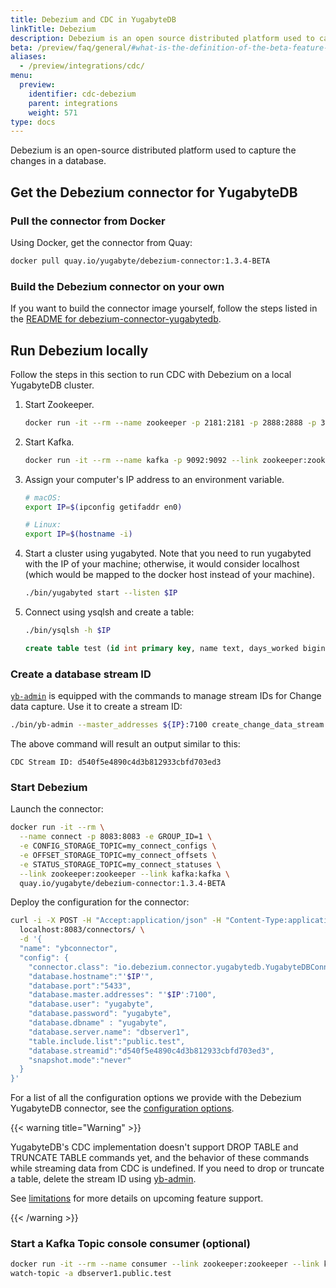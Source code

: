 ```yaml
---
title: Debezium and CDC in YugabyteDB
linkTitle: Debezium
description: Debezium is an open source distributed platform used to capture the changes in a database.
beta: /preview/faq/general/#what-is-the-definition-of-the-beta-feature-tag
aliases:
  - /preview/integrations/cdc/
menu:
  preview:
    identifier: cdc-debezium
    parent: integrations
    weight: 571
type: docs
---
```


Debezium is an open-source distributed platform used to capture the changes in a database.

## Get the Debezium connector for YugabyteDB

### Pull the connector from Docker

Using Docker, get the connector from Quay:

```sh
docker pull quay.io/yugabyte/debezium-connector:1.3.4-BETA
```

### Build the Debezium connector on your own

If you want to build the connector image yourself, follow the steps listed in the [README for debezium-connector-yugabytedb](https://github.com/yugabyte/debezium/blob/final-connector-ybdb/debezium-connector-yugabytedb2/README.md).

## Run Debezium locally

Follow the steps in this section to run CDC with Debezium on a local YugabyteDB cluster.

1. Start Zookeeper.

    ```sh
    docker run -it --rm --name zookeeper -p 2181:2181 -p 2888:2888 -p 3888:3888 debezium/zookeeper:1.6
    ```

1. Start Kafka.

    ```sh
    docker run -it --rm --name kafka -p 9092:9092 --link zookeeper:zookeeper debezium/kafka:1.6
    ```

1. Assign your computer's IP address to an environment variable.

    ```sh
    # macOS:
    export IP=$(ipconfig getifaddr en0)

    # Linux:
    export IP=$(hostname -i)
    ```

1. Start a cluster using yugabyted. Note that you need to run yugabyted with the IP of your machine; otherwise, it would consider localhost (which would be mapped to the docker host instead of your machine).

    ```sh
    ./bin/yugabyted start --listen $IP
    ```

1. Connect using ysqlsh and create a table:

    ```sh
    ./bin/ysqlsh -h $IP
    ```

    ```sql
    create table test (id int primary key, name text, days_worked bigint);
    ```

### Create a database stream ID

[`yb-admin`](../../../admin/yb-admin#change-data-capture-cdc-commands) is equipped with the commands to manage stream IDs for Change data capture. Use it to create a stream ID:

```sh
./bin/yb-admin --master_addresses ${IP}:7100 create_change_data_stream ysql.yugabyte
```

The above command will result an output similar to this:

```output
CDC Stream ID: d540f5e4890c4d3b812933cbfd703ed3
```

### Start Debezium

Launch the connector:

```sh
docker run -it --rm \
  --name connect -p 8083:8083 -e GROUP_ID=1 \
  -e CONFIG_STORAGE_TOPIC=my_connect_configs \
  -e OFFSET_STORAGE_TOPIC=my_connect_offsets \
  -e STATUS_STORAGE_TOPIC=my_connect_statuses \
  --link zookeeper:zookeeper --link kafka:kafka \
  quay.io/yugabyte/debezium-connector:1.3.4-BETA
```

Deploy the configuration for the connector:

```bash
curl -i -X POST -H "Accept:application/json" -H "Content-Type:application/json" \
  localhost:8083/connectors/ \
  -d '{
  "name": "ybconnector",
  "config": {
    "connector.class": "io.debezium.connector.yugabytedb.YugabyteDBConnector",
    "database.hostname":"'$IP'",
    "database.port":"5433",
    "database.master.addresses": "'$IP':7100",
    "database.user": "yugabyte",
    "database.password": "yugabyte",
    "database.dbname" : "yugabyte",
    "database.server.name": "dbserver1",
    "table.include.list":"public.test",
    "database.streamid":"d540f5e4890c4d3b812933cbfd703ed3",
    "snapshot.mode":"never"
  }
}'
```

For a list of all the configuration options we provide with the Debezium YugabyteDB connector, see the [configuration options](../../../explore/change-data-capture/debezium-connector-yugabytedb/).

{{< warning title="Warning" >}}

YugabyteDB's CDC implementation doesn't support DROP TABLE and TRUNCATE TABLE commands yet, and the behavior of these commands while streaming data from CDC is undefined. If you need to drop or truncate a table, delete the stream ID using [yb-admin](../../../admin/yb-admin/#change-data-capture-cdc-commands).

See [limitations](../../../explore/change-data-capture/#limitations) for more details on upcoming feature support.

{{< /warning >}}

### Start a Kafka Topic console consumer (optional)

```sh
docker run -it --rm --name consumer --link zookeeper:zookeeper --link kafka:kafka debezium/kafka:1.6 \
watch-topic -a dbserver1.public.test
```
